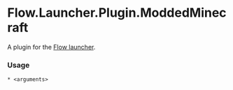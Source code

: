 Flow.Launcher.Plugin.ModdedMinecraft
==================

A plugin for the [Flow launcher](https://github.com/Flow-Launcher/Flow.Launcher).

### Usage

    * <arguments>
